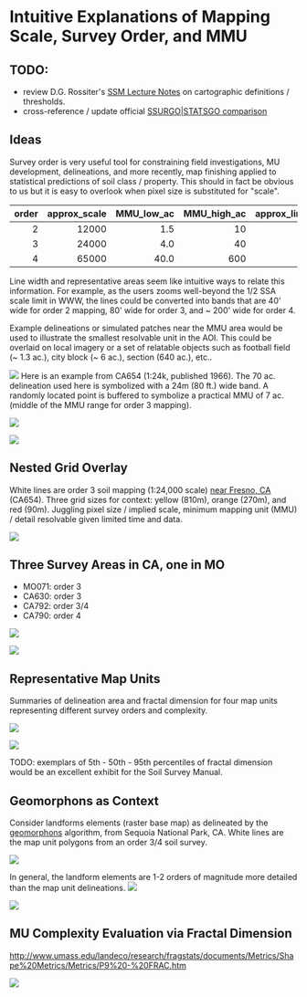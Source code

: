 # Intuitive Explanations of Mapping Scale, Survey Order, and MMU

## TODO:
   * review D.G. Rossiter's [SSM Lecture Notes](http://www.css.cornell.edu/faculty/dgr2/teach/ssm/SSM_LectureNotes2.pdf) on cartographic definitions / thresholds.
   * cross-reference / update official [SSURGO|STATSGO comparison](https://www.nrcs.usda.gov/wps/portal/nrcs/detail/soils/survey/geo/?cid=nrcs142p2_053626)


## Ideas

Survey order is very useful tool for constraining field investigations, MU development, delineations, and more recently, map finishing applied to statistical predictions of soil class / property. This should in fact be obvious to us but it is easy to overlook when pixel size is substituted for "scale".


| order| approx_scale| MMU_low_ac| MMU_high_ac| approx_line_width_ft| n_30m_px_low| n_30m_px_high| n_90m_px_low| n_90m_px_high| single_px_size_m|
|-----:|------------:|----------:|-----------:|--------------------:|------------:|-------------:|------------:|-------------:|----------------:|
|     2|        12000|        1.5|          10|                   40|            7|            45|            1|             5|              150|
|     3|        24000|        4.0|          40|                   80|           18|           180|            2|            20|              280|
|     4|        65000|       40.0|          600|                  215|          180|          2790|           20|           310|              450|


Line width and representative areas seem like intuitive ways to relate this information. For example, as the users zooms well-beyond the 1/2 SSA scale limit in WWW, the lines could be converted into bands that are 40' wide for order 2 mapping, 80' wide for order 3, and ~ 200' wide for order 4.

Example delineations or simulated patches near the MMU area would be used to illustrate the smallest resolvable unit in the AOI. This could be overlaid on local imagery or a set of relatable objects such as football field (~ 1.3 ac.), city block (~ 6 ac.), section (640 ac.), etc..


![](example-CA654.jpg)
Here is an example from CA654 (1:24k, published 1966). The 70 ac. delineation used here is symbolized with a 24m (80 ft.) wide band. A randomly located point is buffered to symbolize a practical MMU of 7 ac. (middle of the MMU range for order 3 mapping).

![](example-MO071.jpg)

![](example-MO071-with-grid.jpg)


## Nested Grid Overlay

White lines are order 3 soil mapping (1:24,000 scale) [near Fresno, CA](https://casoilresource.lawr.ucdavis.edu/gmap/?loc=36.7182,-119.8650) (CA654). Three grid sizes for context: yellow (810m), orange (270m), and red (90m). Juggling pixel size / implied scale, minimum mapping unit (MMU) / detail resolvable given limited time and data.

![](grid-size-comparison-90-270-810.jpg)


## Three Survey Areas in CA, one in MO
  
   * MO071: order 3
   * CA630: order 3
   * CA792: order 3/4
   * CA790: order 4
   
   
![](SSA-comparison-ac.png)

![](SSA-comparison-fd.png)


## Representative Map Units
Summaries of delineation area and fractal dimension for four map units representing different survey orders and complexity.

![](mu-spatial-summary-area.png)

![](mu-spatial-summary-fd.png)

TODO: exemplars of 5th - 50th - 95th percentiles of fractal dimension would be an excellent exhibit for the Soil Survey Manual.

## Geomorphons as Context
Consider landforms elements (raster base map) as delineated by the [geomorphons](https://grass.osgeo.org/grass77/manuals/r.geomorphon.html) algorithm, from Sequoia National Park, CA. White lines are the map unit polygons from an order 3/4 soil survey.


![](geomorphons/CA792-forms30-mu-example.jpg)


In general, the landform elements are 1-2 orders of magnitude more detailed than the map unit delineations.
![](geomorphons/CA792-comparison-all-forms.png)

![](geomorphons/CA792-comparison.png)


## MU Complexity Evaluation via Fractal Dimension

http://www.umass.edu/landeco/research/fragstats/documents/Metrics/Shape%20Metrics/Metrics/P9%20-%20FRAC.htm


![](SSA-complexity/FD-summary.png)



